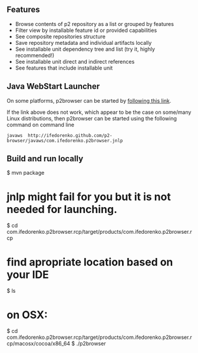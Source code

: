 ## Features

* Browse contents of p2 repository as a list or grouped by features
* Filter view by installable feature id or provided capabilities
* See composite repositories structure
* Save repository metadata and individual artifacts locally
* See installable unit dependency tree and list (try it, highly recommended!)
* See installable unit direct and indirect references
* See features that include installable unit

## Java WebStart Launcher

On some platforms, p2browser can be started by [following this link](http://ifedorenko.github.com/p2-browser/javaws/com.ifedorenko.p2browser.jnlp).

If the link above does not work, which appear to be the case on some/many Linux distributions, then
p2browser can be started using the following command on command line

    javaws  http://ifedorenko.github.com/p2-browser/javaws/com.ifedorenko.p2browser.jnlp

## Build and run locally

  $ mvn package
  # jnlp might fail for you but it is not needed for launching.
  $ cd com.ifedorenko.p2browser.rcp/target/products/com.ifedorenko.p2browser.rcp
  # find apropriate location based on your IDE
  $ ls
  # on OSX:
  $ cd com.ifedorenko.p2browser.rcp/target/products/com.ifedorenko.p2browser.rcp/macosx/cocoa/x86_64
  $ ./p2browser



